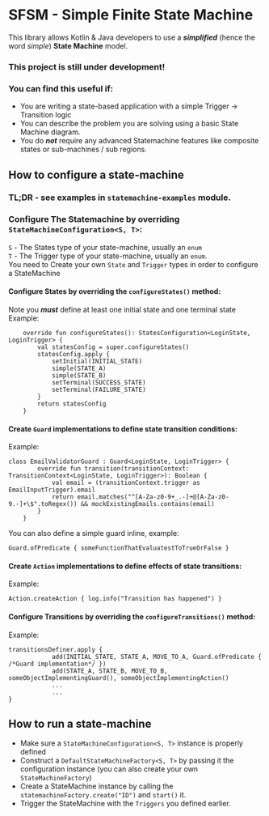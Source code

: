 # SFSM - Simple Finite State Machine 
This library allows Kotlin & Java developers to use  a _**simplified**_ (hence the word _simple_) **State Machine** model.
### **This project is still under development!**

### You can find this useful if:
* You are writing a state-based application with a simple Trigger -> Transition logic
* You can describe the problem you are solving using a basic State Machine diagram.
* You do _**not**_ require any advanced Statemachine features like composite states or sub-machines / sub regions.

## How to configure a state-machine
### TL;DR - see examples in `statemachine-examples` module.

### Configure The Statemachine by overriding `StateMachineConfiguration<S, T>`:

`S` - The States type of your state-machine, usually an `enum`<br>
`T` - The Trigger type of your state-machine, usually an `enum`.<br>
You need to Create your own `State` and `Trigger` types in order to configure a StateMachine
#### Configure States by overriding the `configureStates()` method:
Note you _**must**_ define at least one initial state and one terminal state<br>
Example:
```agsl
    override fun configureStates(): StatesConfiguration<LoginState, LoginTrigger> {
        val statesConfig = super.configureStates()
        statesConfig.apply {
            setInitial(INITIAL_STATE)
            simple(STATE_A)
            simple(STATE_B)
            setTerminal(SUCCESS_STATE)
            setTerminal(FAILURE_STATE)
        }
        return statesConfig
    }
```
#### Create `Guard` implementations to define state transition conditions:
Example:
```
class EmailValidatorGuard : Guard<LoginState, LoginTrigger> {
        override fun transition(transitionContext: TransitionContext<LoginState, LoginTrigger>): Boolean {
            val email = (transitionContext.trigger as EmailInputTrigger).email
            return email.matches("^[A-Za-z0-9+_.-]+@[A-Za-z0-9.-]+\$".toRegex()) && mockExistingEmails.contains(email)
        }
    }
```
You can also define a simple guard inline, example:
```agsl
Guard.ofPredicate { someFunctionThatEvaluatestToTrueOrFalse }
```

#### Create `Action` implementations to define effects of state transitions:
Example:
```
Action.createAction { log.info("Transition has happened") }
```


#### Configure Transitions by overriding the `configureTransitions()` method:

Example:
```agsl
transitionsDefiner.apply {
            add(INITIAL_STATE, STATE_A, MOVE_TO_A, Guard.ofPredicate { /*Guard implementation*/ })
            add(STATE_A, STATE_B, MOVE_TO_B, someObjectImplementingGuard(), someObjectImplementingAction()
            ...
            ...
}
```

## How to run a state-machine
* Make sure a `StateMachineConfiguration<S, T>` instance is properly defined<br>
* Construct a `DefaultStateMachineFactory<S, T>` by passing it the configuration instance (you can also create your own `StateMachineFactory`) 
* Create a StateMachine instance by calling the `statemachineFactory.create("ID")` and `start()` it.
* Trigger the StateMachine with the `Triggers` you defined earlier.